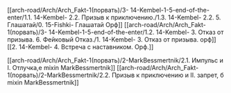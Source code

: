 [[arch-road/Arch/Arch_Fakt-1(порвать)/3- 14-Kembel-1-5-end-of-the-enter/1.1. 14-Kembel- 2.2. Призыв к приключению./1.3. 14-Kembel- 2.2. 5. Глашатай/0. 15-Fishki- Глашатай Орф]]
[[arch-road/Arch/Arch_Fakt-1(порвать)/3- 14-Kembel-1-5-end-of-the-enter/1.2. 14-Kembel- 3. Отказ от призыва. 6. Фейковый Отказ./1. 14-Kembel- 3. Отказ от призыва. орф]]
[[2. 14-Kembel- 4. Встреча с наставником. Орф.]]

[[arch-road/Arch/Arch_Fakt-1(порвать)/2-MarkBessmertnik/2.1. Импульс и I. Отлучка,е mixin MarkBessmertnik]]
[[arch-road/Arch/Arch_Fakt-1(порвать)/2-MarkBessmertnik/2.2. Призыв к приключению и II. запрет, б mixin MarkBessmertnik]]
